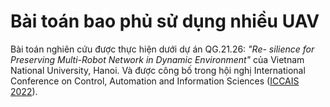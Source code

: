 # Bài toán bao phủ sử dụng nhiều UAV
Bài toán nghiên cứu được thực hiện dưới dự án QG.21.26: *"Re- silience for Preserving Multi-Robot Network in Dynamic Environment"* của Vietnam National University, Hanoi. Và được công bố trong hội nghị International Conference on Control, Automation and Information Sciences ([ICCAIS 2022](http://iccais2022.org/)). 
